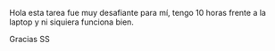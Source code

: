 Hola esta tarea fue muy desafiante para mí, tengo 10 horas frente a la laptop y ni siquiera funciona bien.

Gracias SS